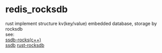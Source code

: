 # redis_rocksdb

rust implement structure kv(key/value) embedded database, storage by rocksdb  
see:  
[ssdb-rocks(c++)](https://github.com/ansoda/ssdb-rocksdb)  
[ssdb](https://ssdb.io/zh_cn/)
[rust-rocksdb](https://github.com/rust-rocksdb/rust-rocksdb)